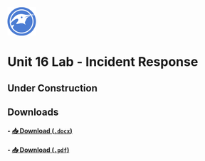 <div class="flex-container">
        <img src="https://github.com/ProfessionalLinuxUsersGroup/img/blob/main/Assets/Logos/ProLUG_Round_Transparent_LOGO.png?raw=true" width="64" height="64"></img>
    <p>
        <h1>Unit 16 Lab - Incident Response</h1>
    </p>
</div>

## Under Construction

## Downloads
#### - <a href="./assets/downloads/u16/u16_lab.docx" target="_blank" download>📥 Download (`.docx`)</a>
#### - <a href="./assets/downloads/u16/u16_lab.pdf" target="_blank" download>📥 Download (`.pdf`)</a>
